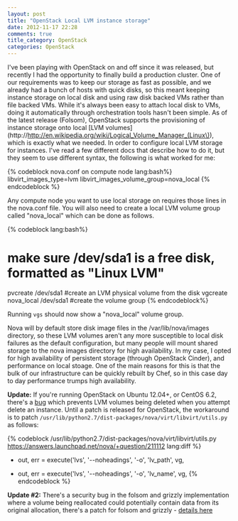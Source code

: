 ```yaml
---
layout: post
title: "OpenStack Local LVM instance storage"
date: 2012-11-17 22:28
comments: true
title_category: OpenStack
categories: OpenStack
---
```

I've been playing with OpenStack on and off since it was released, but recently I had the opportunity to finally build a production cluster. One of our requirements was to keep our storage as fast as possible, and we already had a bunch of hosts with quick disks, so this meant keeping instance storage on local disk and using raw disk backed VMs rather than file backed VMs. While it's always been easy to attach local disk to VMs, doing it automatically through orchestration tools hasn't been simple.  As of the latest release (Folsom), OpenStack supports the provisioning of instance storage onto local [LVM volumes](http://http://en.wikipedia.org/wiki/Logical_Volume_Manager_(Linux\)), which is exactly what we needed. In order to configure local LVM storage for instances. I've read a few different docs that describe how to do it, but they seem to use different syntax, the following is what worked for me:


{% codeblock nova.conf on compute node lang:bash%}
libvirt_images_type=lvm
libvirt_images_volume_group=nova_local
{% endcodeblock %}

Any compute node you want to use local storage on requires those lines in the nova.conf file. You will also need to create a local LVM volume group called "nova_local" which can be done as follows.

{% codeblock lang:bash%}
# make sure /dev/sda1 is a free disk, formatted as "Linux LVM"
pvcreate /dev/sda1 #create an LVM physical volume from the disk
vgcreate nova_local /dev/sda1 #create the volume group
{% endcodeblock%}

Running `vgs` should now show a "nova_local" volume group.


Nova will by default store disk image files in the /var/lib/nova/images directory, so these LVM volumes aren't any more susceptible to local disk failures as the default configuration, but many people will mount shared storage to the nova images directory for high availability. In my case, I opted for high availability of persistent storage (through OpenStack Cinder), and performance on local stoage. One of the main reasons for this is that the bulk of our infrastructure can be quickly rebuilt by Chef, so in this case day to day performance trumps high availability.

__Update:__ If you're running OpenStack on Ubuntu 12.04+, or CentOS 6.2, there's a [bug](https://answers.launchpad.net/nova/+question/211112) which prevents LVM volumes being deleted when you attempt delete an instance. Until a patch is released for OpenStack, the workaround is to patch `/usr/lib/python2.7/dist-packages/nova/virt/libvirt/utils.py` as follows:

{% codeblock /usr/lib/python2.7/dist-packages/nova/virt/libvirt/utils.py https://answers.launchpad.net/nova/+question/211112 lang:diff %}
- out, err = execute('lvs', '--noheadings', '-o', 'lv_path', vg,
+ out, err = execute('lvs', '--noheadings', '-o', 'lv_name', vg,
{% endcodeblock %}

<a id="update2"></a>__Update #2:__ There's a security bug in the folsom and grizzly implementation where a volume being reallocated could potentially contain data from its original allocation, there's a patch for folsom and grizzly - [details here](http://secstack.org/2012/12/cve-2012-5625-information-leak-in-libvirt-lvm-backed-instances/)
